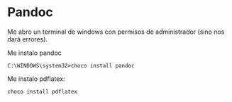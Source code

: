 # Pandoc

Me abro un terminal de windows con permisos de administrador (sino nos dará errores).

Me instalo pandoc

    C:\WINDOWS\system32>choco install pandoc

Me instalo pdflatex:

    choco install pdflatex
